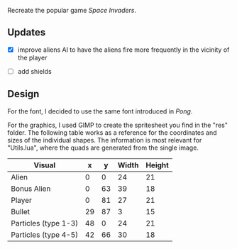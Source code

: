 Recreate the popular game _Space Invaders_.

## Updates

- [x] improve aliens AI to have the aliens fire more frequently in the vicinity of the player

- [ ] add shields

## Design

For the font, I decided to use the same font introduced in _Pong_.

For the graphics, I used GIMP to create the spritesheet you find in the "res" folder. The following table works as a reference for the coordinates and sizes of the individual shapes. The information is most relevant for "Utils.lua", where the quads are generated from the single image.

| Visual               | x   | y   | Width | Height |
| -------------------- | --- | --- | ----- | ------ |
| Alien                | 0   | 0   | 24    | 21     |
| Bonus Alien          | 0   | 63  | 39    | 18     |
| Player               | 0   | 81  | 27    | 21     |
| Bullet               | 29  | 87  | 3     | 15     |
| Particles (type 1-3) | 48  | 0   | 24    | 21     |
| Particles (type 4-5) | 42  | 66  | 30    | 18     |
